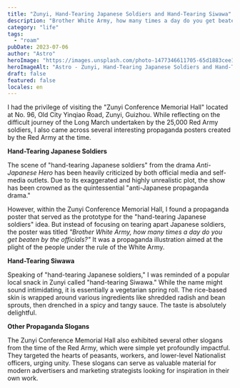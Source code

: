 ```yaml
---
title: "Zunyi, Hand-Tearing Japanese Soldiers and Hand-Tearing Siwawa"
description: "Brother White Army, how many times a day do you get beaten by the officials?"
category: "life"
tags:
  - "roam"
pubDate: 2023-07-06
author: "Astro"
heroImage: "https://images.unsplash.com/photo-1477346611705-65d1883cee1e"
heroImageAlt: "Astro - Zunyi, Hand-Tearing Japanese Soldiers and Hand-Tearing Siwawa"
draft: false
featured: false
locales: en
---
```


I had the privilege of visiting the "Zunyi Conference Memorial Hall" located at No. 96, Old City Yinqiao Road, Zunyi, Guizhou. While reflecting on the difficult journey of the Long March undertaken by the 25,000 Red Army soldiers, I also came across several interesting propaganda posters created by the Red Army at the time.

**Hand-Tearing Japanese Soldiers**

The scene of "hand-tearing Japanese soldiers" from the drama _Anti-Japanese Hero_ has been heavily criticized by both official media and self-media outlets. Due to its exaggerated and highly unrealistic plot, the show has been crowned as the quintessential "anti-Japanese propaganda drama."

However, within the Zunyi Conference Memorial Hall, I found a propaganda poster that served as the prototype for the "hand-tearing Japanese soldiers" idea. But instead of focusing on tearing apart Japanese soldiers, the poster was titled _"Brother White Army, how many times a day do you get beaten by the officials?"_ It was a propaganda illustration aimed at the plight of the people under the rule of the White Army.

**Hand-Tearing Siwawa**

Speaking of "hand-tearing Japanese soldiers," I was reminded of a popular local snack in Zunyi called "hand-tearing Siwawa." While the name might sound intimidating, it is essentially a vegetarian spring roll. The rice-based skin is wrapped around various ingredients like shredded radish and bean sprouts, then drenched in a spicy and tangy sauce. The taste is absolutely delightful.

**Other Propaganda Slogans**

The Zunyi Conference Memorial Hall also exhibited several other slogans from the time of the Red Army, which were simple yet profoundly impactful. They targeted the hearts of peasants, workers, and lower-level Nationalist officers, urging unity. These slogans can serve as valuable material for modern advertisers and marketing strategists looking for inspiration in their own work.
